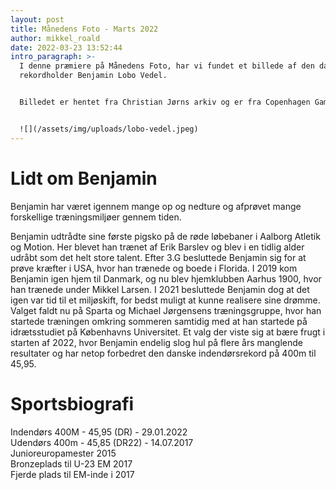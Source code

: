 ```yaml
---
layout: post
title: Månedens Foto - Marts 2022
author: mikkel_roald
date: 2022-03-23 13:52:44
intro_paragraph: >-
  I denne præmiere på Månedens Foto, har vi fundet et billede af den danske 400m
  rekordholder Benjamin Lobo Vedel.


  Billedet er hentet fra Christian Jørns arkiv og er fra Copenhagen Games 2019.


  ![](/assets/img/uploads/lobo-vedel.jpeg)
---
```

# Lidt om Benjamin

Benjamin har været igennem mange op og nedture og afprøvet mange forskellige træningsmiljøer gennem tiden.

Benjamin udtrådte sine første pigsko på de røde løbebaner i Aalborg Atletik og Motion. Her blevet han trænet af Erik Barslev og blev i en tidlig alder udråbt som det helt store talent. Efter 3.G besluttede Benjamin sig for at prøve kræfter i USA, hvor han trænede og boede i Florida. I 2019 kom Benjamin igen hjem til Danmark, og nu blev hjemklubben Aarhus 1900, hvor han trænede under Mikkel Larsen. I 2021 besluttede Benjamin dog at det igen var tid til et miljøskift, for bedst muligt at kunne realisere sine drømme. Valget faldt nu på Sparta og Michael Jørgensens træningsgruppe, hvor han startede træningen omkring sommeren samtidig med at han startede på idrætsstudiet på Københavns Universitet. Et valg der viste sig at bære frugt i starten af 2022, hvor Benjamin endelig slog hul på flere års manglende resultater og har netop forbedret den danske indendørsrekord på 400m til 45,95.

# Sportsbiografi

Indendørs 400M - 45,95 (DR) - 29.01.2022  
Udendørs 400m - 45,85 (DR22) - 14.07.2017  
Junioreuropamester 2015   
Bronzeplads til U-23 EM 2017  
Fjerde plads til EM-inde i 2017  
